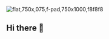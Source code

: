 ![flat,750x,075,f-pad,750x1000,f8f8f8](https://github.com/user-attachments/assets/6e542e32-d258-4414-9129-9336147801a2)

## Hi there 👋

<!--
**Mounir-Hassine/Mounir-Hassine** is a ✨ _special_ ✨ repository because its `README.md` (this file) appears on your GitHub profile.

Here are some ideas to get you started:

- 🔭 I’m currently working on ...
- 🌱 I’m currently learning ...
- 👯 I’m looking to collaborate on ...
- 🤔 I’m looking for help with ...
- 💬 Ask me about ...
- 📫 How to reach me: ...
- 😄 Pronouns: ...
- ⚡ Fun fact: ...
-->
